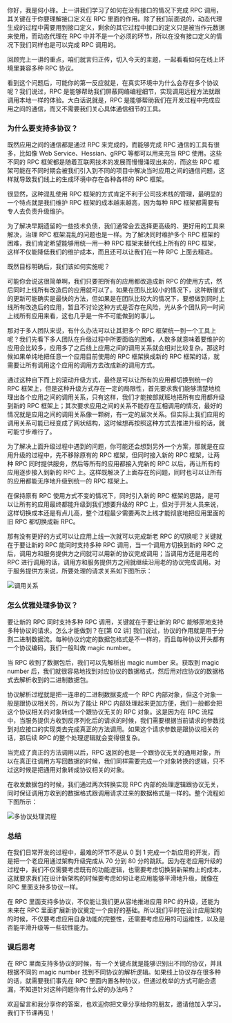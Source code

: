 你好，我是何小锋。上一讲我们学习了如何在没有接口的情况下完成 RPC 调用，其关键在于你要理解接口定义在 RPC 里面的作用。除了我们前面说的，动态代理生成的过程中需要用到接口定义，剩余的其它过程中接口的定义只是被当作元数据来使用，而动态代理在 RPC 中并不是一个必须的环节，所以在没有接口定义的情况下我们同样也是可以完成 RPC 调用的。

回顾完上一讲的重点，咱们就言归正传，切入今天的主题，一起看看如何在线上环境里兼容多种 RPC 协议。

看到这个问题后，可能你的第一反应就是，在真实环境中为什么会存在多个协议呢？我们说过，RPC 是能够帮助我们屏蔽网络编程细节，实现调用远程方法就跟调用本地一样的体验。大白话说就是，RPC 是能够帮助我们在开发过程中完成应用之间的通信，而又不需要我们关心具体通信细节的工具。

### 为什么要支持多协议？

既然应用之间的通信都是通过 RPC 来完成的，而能够完成 RPC 通信的工具有很多，比如像 Web Service、Hessian、gRPC 等都可以用来充当 RPC 使用。这些不同的 RPC 框架都是随着互联网技术的发展而慢慢涌现出来的，而这些 RPC 框架可能在不同时期会被我们引入到不同的项目中解决当时应用之间的通信问题，这样就导致我们线上的生成环境中存在各种各样的 RPC 框架。

很显然，这种混乱使用 RPC 框架的方式肯定不利于公司技术栈的管理，最明显的一个特点就是我们维护 RPC 框架的成本越来越高，因为每种 RPC 框架都需要有专人去负责升级维护。

为了解决早期遗留的一些技术负债，我们通常会去选择更高级的、更好用的工具来解决，治理 RPC 框架混乱的问题也是一样。为了解决同时维护多个 RPC 框架的困难，我们肯定希望能够用统一用一种 RPC 框架来替代线上所有的 RPC 框架，这样不仅能降低我们的维护成本，而且还可以让我们在一种 RPC 上面去精进。

既然目标明确后，我们该如何实施呢？

可能你会说这很简单啊，我们只要把所有的应用都改造成新 RPC 的使用方式，然后同时上线所有改造后的应用就可以了。如果在团队比较小的情况下，这种断崖式的更新可能确实是最快的方法，但如果是在团队比较大的情况下，要想做到同时上线所有改造后的应用，暂且不讨论这种方式是否存在风险，光从多个团队同一时间上线所有应用来看，这也几乎是一件不可能做到的事儿。

那对于多人团队来说，有什么办法可以让其把多个 RPC 框架统一到一个工具上呢？我们先看下多人团队在升级过程中所要面临的困难，人数多就意味着要维护的应用会比较多，应用多了之后线上应用之间的调用关系就会相对比较复杂。那这时候如果单纯地把任意一个应用目前使用的 RPC 框架换成新的 RPC 框架的话，就需要让所有调用这个应用的调用方去改成新的调用方式。

通过这种自下而上的滚动升级方式，最终是可以让所有的应用都切换到统一的 RPC 框架上，但是这种升级方式存在一定的局限性，首先要求我们能够清楚地梳理出各个应用之间的调用关系，只有这样，我们才能按部就班地把所有应用都升级到新的 RPC 框架上；其次要求应用之间的关系不能存在互相调用的情况，最好的情况就是应用之间的调用关系像一颗树，有一定的层次关系。但实际上我们应用的调用关系可能已经变成了网状结构，这时候想再按照这种方式去推进升级的话，就可能寸步难行了。

为了解决上面升级过程中遇到的问题，你可能还会想到另外一个方案，那就是在应用升级的过程中，先不移除原有的 RPC 框架，但同时接入新的 RPC 框架，让两种 RPC 同时提供服务，然后等所有的应用都接入完新的 RPC 以后，再让所有的应用逐步接入到新的 RPC 上。这样既解决了上面存在的问题，同时也可以让所有的应用都能无序地升级到统一的 RPC 框架上。

在保持原有 RPC 使用方式不变的情况下，同时引入新的 RPC 框架的思路，是可以让所有的应用最终都能升级到我们想要升级的 RPC 上，但对于开发人员来说，这样切换成本还是有点儿高，整个过程最少需要两次上线才能彻底地把应用里面的旧 RPC 都切换成新 RPC。

那有没有更好的方式可以让应用上线一次就可以完成新老 RPC 的切换呢？关键就在于要让新的 RPC 能同时支持多种 RPC 调用，当一个调用方切换到新的 RPC 之后，调用方和服务提供方之间就可以用新的协议完成调用；当调用方还是用老的 RPC 进行调用的话，调用方和服务提供方之间就继续沿用老的协议完成调用。对于服务提供方来说，所要处理的请求关系如下图所示：

![调用关系](https://static001.geekbang.org/resource/image/c6/87/c6e87eea6d8f312e949af71b3e1eea87.jpg)

### 怎么优雅处理多协议？

要让新的 RPC 同时支持多种 RPC 调用，关键就在于要让新的 RPC 能够原地支持多种协议的请求。怎么才能做到？在[第 02 讲] 我们说过，协议的作用就是用于分割二进制数据流。每种协议约定的数据包格式是不一样的，而且每种协议开头都有一个协议编码，我们一般叫做 magic number。

当 RPC 收到了数据包后，我们可以先解析出 magic number 来。获取到 magic number 后，我们就很容易地找到对应协议的数据格式，然后用对应协议的数据格式去解析收到的二进制数据包。

协议解析过程就是把一连串的二进制数据变成一个 RPC 内部对象，但这个对象一般是跟协议相关的，所以为了能让 RPC 内部处理起来更加方便，我们一般都会把这个协议相关的对象转成一个跟协议无关的 RPC 对象。这是因为在 RPC 流程中，当服务提供方收到反序列化后的请求的时候，我们需要根据当前请求的参数找到对应接口的实现类去完成真正的方法调用。如果这个请求参数是跟协议相关的话，那后续 RPC 的整个处理逻辑就会变得很复杂。

当完成了真正的方法调用以后，RPC 返回的也是一个跟协议无关的通用对象，所以在真正往调用方写回数据的时候，我们同样需要完成一个对象转换的逻辑，只不过这时候是把通用对象转成协议相关的对象。

在收发数据包的时候，我们通过两次转换实现 RPC 内部的处理逻辑跟协议无关，同时保证调用方收到的数据格式跟调用请求过来的数据格式是一样的。整个流程如下图所示：

![多协议处理流程](https://static001.geekbang.org/resource/image/43/37/43451aea86fef673c3928230191fac37.jpg)

### 总结

在我们日常开发的过程中，最难的环节不是从 0 到 1 完成一个新应用的开发，而是把一个老应用通过架构升级完成从 70 分到 80 分的跳跃。因为在老应用升级的过程中，我们不仅需要考虑既有的功能逻辑，也需要考虑切换到新架构上的成本，这就要求我们在设计新架构的时候要考虑如何让老应用能够平滑地升级，就像在 RPC 里面支持多协议一样。

在 RPC 里面支持多协议，不仅能让我们更从容地推进应用 RPC 的升级，还能为未来在 RPC 里面扩展新协议奠定一个良好的基础。所以我们平时在设计应用架构的时候，不仅要考虑应用自身功能的完整性，还需要考虑应用的可运维性，以及是否能平滑升级等一些软性能力。

### 课后思考

在 RPC 里面支持多协议的时候，有一个关键点就是能够识别出不同的协议，并且根据不同的 magic number 找到不同协议的解析逻辑。如果线上协议存在很多种的话，就需要我们事先在 RPC 里面内置各种协议，但通过枚举的方式可能会遗漏，不知道针对这种问题你有什么好的办法吗？

欢迎留言和我分享你的答案，也欢迎你把文章分享给你的朋友，邀请他加入学习。我们下节课再见！

